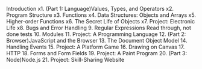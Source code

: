 Introduction
x1. (Part 1: Language)Values, Types, and Operators
x2. Program Structure
x3. Functions
x4. Data Structures: Objects and Arrays
x5. Higher-order Functions
x6. The Secret Life of Objects
x7. Project: Electronic Life
x8. Bugs and Error Handling
9. Regular Expressions
  Read through, not done tests
10. Modules
11. Project: A Programming Language
12. (Part 2: Browser)JavaScript and the Browser
13. The Document Object Model
14. Handling Events
15. Project: A Platform Game
16. Drawing on Canvas
17. HTTP
18. Forms and Form Fields
19. Project: A Paint Program
20. (Part 3: Node)Node.js
21. Project: Skill-Sharing Website